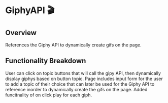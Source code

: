 # GiphyAPI 	:clapper:

## Overview

References the Giphy API to dynamically create gifs on the page. 

## Functionality Breakdown

User can click on topic buttons that will call the gipy API, then dynamically display giphys based on button topic. Page includes input form for the user to add a topic of their choice that can later be used for the Giphy API to reference inorder to dynamically create the gifs on the page. Added funcitnality of on click play for each giph.
